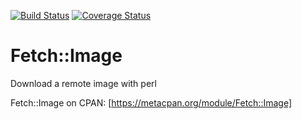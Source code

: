 [![Build Status](https://travis-ci.org/markwellis/fetch-image.png)](https://travis-ci.org/markwellis/fetch-image)
[![Coverage Status](https://coveralls.io/repos/markwellis/fetch-image/badge.png)](https://coveralls.io/r/markwellis/fetch-image)

Fetch::Image
=====

Download a remote image with perl

Fetch::Image on CPAN: [https://metacpan.org/module/Fetch::Image]
